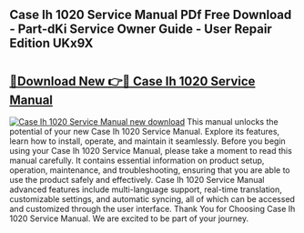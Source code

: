 ## Case Ih 1020 Service Manual PDf Free Download - Part-dKi Service Owner Guide - User Repair Edition UKx9X

# <h2><a href="http://bc86573.oget.top/?id=Case+Ih+1020+Service+Manual">🔗Download New 👉🔴 Case Ih 1020 Service Manual</a></h2>

[![Case Ih 1020 Service Manual new download](https://i.imgur.com/5g1atiW.png)](http://bc86573.oget.top/?id=Case+Ih+1020+Service+Manual)
This manual unlocks the potential of your new Case Ih 1020 Service Manual. Explore its features, learn how to install, operate, and maintain it seamlessly. Before you begin using your Case Ih 1020 Service Manual, please take a moment to read this manual carefully. It contains essential information on product setup, operation, maintenance, and troubleshooting, ensuring that you are able to use the product safely and effectively. Case Ih 1020 Service Manual advanced features include multi-language support, real-time translation, customizable settings, and automatic syncing, all of which can be accessed and customized through the user interface. Thank You for Choosing Case Ih 1020 Service Manual. We are excited to be part of your journey.
